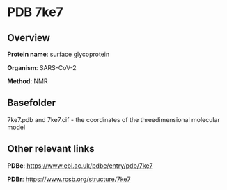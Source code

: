 # PDB 7ke7

## Overview

**Protein name**: surface glycoprotein

**Organism**: SARS-CoV-2

**Method**: NMR



## Basefolder

7ke7.pdb and 7ke7.cif - the coordinates of the threedimensional molecular model



## Other relevant links 
**PDBe**:  https://www.ebi.ac.uk/pdbe/entry/pdb/7ke7
 
**PDBr**: https://www.rcsb.org/structure/7ke7 
